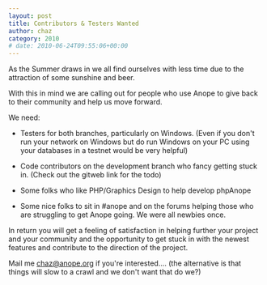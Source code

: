 ```yaml
---
layout: post
title: Contributors & Testers Wanted
author: chaz
category: 2010
# date: 2010-06-24T09:55:06+00:00
---
```


As the Summer draws in we all find ourselves with less time due to the attraction of some sunshine and beer. 

With this in mind we are calling out for people who use Anope to give back to their community and help us move forward.

We need:

* Testers for both branches, particularly on Windows. (Even if you don't run your network on Windows but do run Windows on your PC using your databases in a testnet would be very helpful)

* Code contributors on the development branch who fancy getting stuck in. (Check out the gitweb link for the todo)


* Some folks who like PHP/Graphics Design to help develop phpAnope


* Some nice folks to sit in #anope and on the forums helping those who are struggling to get Anope going. We were all newbies once.


In return you will get a feeling of satisfaction in helping further your project and your community and the opportunity to get stuck in with the newest features and contribute to the direction of the project.

Mail me chaz@anope.org if you're interested.... (the alternative is that things will slow to a crawl and we don't want that do we?)
